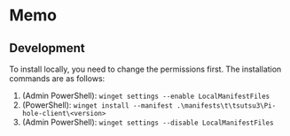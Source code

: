 # Memo

## Development

To install locally, you need to change the permissions first.
The installation commands are as follows:

1. (Admin PowerShell): `winget settings --enable LocalManifestFiles`
2. (PowerShell): `winget install --manifest .\manifests\t\tsutsu3\Pi-hole-client\<version>`
3. (Admin PowerShell): `winget settings --disable LocalManifestFiles`

